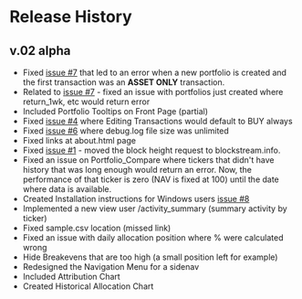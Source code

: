 # Release History

## v.02 alpha

- Fixed [issue #7](https://github.com/pxsocs/cryptoblotter/issues/7) that led to an error when a new portfolio is created and the first transaction was an __ASSET ONLY__ transaction.
- Related to [issue #7](https://github.com/pxsocs/cryptoblotter/issues/7) - fixed an issue with portfolios just created where return_1wk, etc would return error
- Included Portfolio Tooltips on Front Page (partial)
- Fixed [issue #4](https://github.com/pxsocs/cryptoblotter/issues/4) where Editing Transactions would default to BUY always
- Fixed [issue #6](https://github.com/pxsocs/cryptoblotter/issues/6) where debug.log file size was unlimited
- Fixed links at about.html page
- Fixed [issue #1](https://github.com/pxsocs/cryptoblotter/issues/1) - moved the block height request to blockstream.info.
- Fixed an issue on Portfolio_Compare where tickers that didn't have history that was long enough would return an error. Now, the performance of that ticker is zero (NAV is fixed at 100) until the date where data is available.
- Created Installation instructions for Windows users [issue #8](https://github.com/pxsocs/cryptoblotter/issues/8)
- Implemented a new view user /activity_summary (summary activity by ticker)
- Fixed sample.csv location (missed link)
- Fixed an issue with daily allocation position where % were calculated wrong
- Hide Breakevens that are too high (a small position left for example)
- Redesigned the Navigation Menu for a sidenav
- Included Attribution Chart
- Created Historical Allocation Chart
